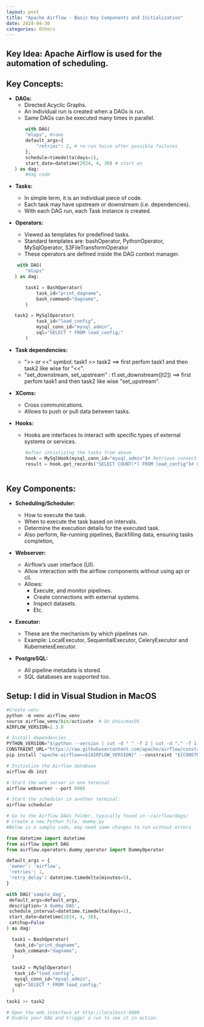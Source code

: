 ```yaml
---
layout: post
title: "Apache Airflow - Basic Key Components and Initialization"
date: 2024-04-30
categories: Others
---
```



## Key Idea: Apache Airflow is used for the automation of scheduling.

## Key Concepts:
 - **DAGs:** 
     - Directed Acyclic Graphs.
     - An individual run is created when a DAGs is run.
     - Same DAGs can be executed many times in parallel.
 ```python
        with DAG(
        "mlops", #name
        default_args={
            "retries": 2, # re-run twice after possible failures
        },
        schedule=timedelta(days=1),
        start_date=datetime(2024, 4, 30) # start on
    ) as dag:
        #dag code
 ```

 - **Tasks:**
     - In simple term, it is an individual piece of code.
     - Each task may have upstream or downstream (i.e. dependencies).
     - With each DAG run, each Task instance is created.

 - **Operators:**
     - Viewed as templates for predefined tasks.
     - Standard templates are: bashOperator, PythonOperator, MySqlOperator, S3FileTransformOperator
     - These operators are defined inside the DAG context manager.
 ```python
     with DAG(
        "mlops"
    ) as dag:

        task1 = BashOperator(
            task_id="print_dagname",
            bash_command="dagname",
        )

    task2 = MySqlOperator(
            task_id="load_config",
            mysql_conn_id="mysql_admin",
            sql="SELECT * FROM load_config;"
        )
 ```

 - **Task dependencies:**
     - ">> or <<" symbol: task1 >> task2 ==> first perfom task1 and then task2 like wise for "<<".
     - "set_downstream, set_upstream" : t1.set_downstream([t2]) ==> first perfom task1 and then task2 like wise "set_upstream".

 - **XComs:**
     - Cross communications.
     - Allows to push or pull data between tasks.

 - **Hooks:**
    - Hooks are interfaces to interact with specific types of external systems or services.
 ```python
        #after intializing the tasks from above
        hook = MySqlHook(mysql_conn_id="mysql_admin")# Retrieve connection using hook
        result = hook.get_records("SELECT COUNT(*) FROM load_config")# Execute a query using hook
        
 ```
## Key Components: 
 - **Scheduling/Scheduler:**  
     - How to execute the task.
     - When to execute the task based on intervals.
     - Determine the execution details for the executed task.
     - Also perform, Re-running pipelines, Backfilling data, ensuring tasks completion,

 - **Webserver:** 
     - Airflow’s user interface (UI).
     - Allow interaction with the airflow components without using api or cli.
     - Allows:
         - Execute, and monitor pipelines.
         - Create connections with external systems.
         - Inspect datasets.
         - Etc. 

 - **Executor:** 
     - These are the mechanism by which pipelines run.
     - Example: LocalExecutor, SequentialExecutor, CeleryExecutor and KubernetesExecutor.

 - **PostgreSQL:** 
     - All pipeline metadata is stored.
     - SQL databases are supported too.



## Setup: I did in Visual Studion in MacOS

```python
#Create venv 
python -m venv airflow_venv
source airflow_venv/bin/activate  # On Unix/macOS
AIRFLOW_VERSION=2.3.0
```
```python
# Install dependencies
PYTHON_VERSION="$(python --version | cut -d " " -f 2 | cut -d "." -f 1-2)"
CONSTRAINT_URL="https://raw.githubusercontent.com/apache/airflow/constraints-${AIRFLOW_VERSION}/constraints-${PYTHON_VERSION}.txt"
pip install "apache-airflow==${AIRFLOW_VERSION}" --constraint "${CONSTRAINT_URL}"
```

```python
# Initialize the Airflow database
airflow db init
```

```python
# Start the web server in one terminal
airflow webserver --port 8080
```

```python
# Start the scheduler in another terminal:
airflow scheduler
```

```python
# Go to the Airflow DAGs folder, typically found in ~/airflow/dags/
# Create a new Python file, dummy.py
#Below is a sample code, may need some changes to run without errors

from datetime import datetime
from airflow import DAG
from airflow.operators.dummy_operator import DummyOperator

default_args = {
 'owner': 'airflow',
 'retries': 1,
 'retry_delay': datetime.timedelta(minutes=5),
}

with DAG('sample_dag',
 default_args=default_args,
 description='A dummy DAG',
 schedule_interval=datetime.timedelta(days=1),
 start_date=datetime(2024, 4, 30),
 catchup=False
) as dag:

  task1 = BashOperator(
   task_id="print_dagname",
   bash_command="dagname",
  )
  
  task2 = MySqlOperator(
   task_id="load_config",
   mysql_conn_id="mysql_admin",
   sql="SELECT * FROM load_config;"
  )

task1 >> task2

# Open the web interface at http://localhost:8080
# Enable your DAG and trigger a run to see it in action.
```
